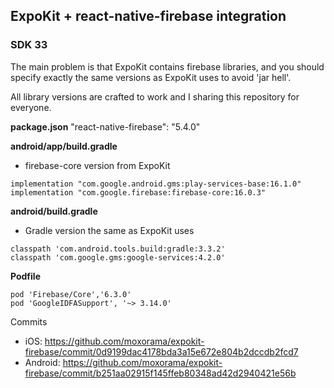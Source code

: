 ## ExpoKit + react-native-firebase integration

### SDK 33

The main problem is that ExpoKit contains firebase libraries, and you should
specify exactly the same versions as ExpoKit uses to avoid 'jar hell'.

All library versions are crafted to work and I sharing this repository for everyone.

**package.json**
"react-native-firebase": "5.4.0"

**android/app/build.gradle**

- firebase-core version from ExpoKit
```
implementation "com.google.android.gms:play-services-base:16.1.0"
implementation "com.google.firebase:firebase-core:16.0.3"
```

**android/build.gradle**

- Gradle version the same as ExpoKit uses

```
classpath 'com.android.tools.build:gradle:3.3.2'
classpath 'com.google.gms:google-services:4.2.0'
```

**Podfile**

```
pod 'Firebase/Core','6.3.0'
pod 'GoogleIDFASupport', '~> 3.14.0'
```



Commits

- iOS: https://github.com/moxorama/expokit-firebase/commit/0d9199dac4178bda3a15e672e804b2dccdb2fcd7
- Android: https://github.com/moxorama/expokit-firebase/commit/b251aa02915f145ffeb80348ad42d2940421e56b
